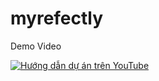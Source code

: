# myrefectly

Demo Video

[![Hướng dẫn dự án trên YouTube](https://img.youtube.com/vi/_Yjp-0Sbfto/hqdefault.jpg)](https://www.youtube.com/watch?v=_Yjp-0Sbfto&t=83s&ab_channel=FLutterIntern)

